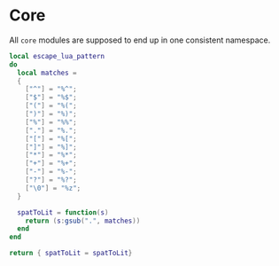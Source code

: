 # Core


All ``core`` modules are supposed to end up in one consistent namespace.

```lua
local escape_lua_pattern
do
  local matches =
  {
    ["^"] = "%^";
    ["$"] = "%$";
    ["("] = "%(";
    [")"] = "%)";
    ["%"] = "%%";
    ["."] = "%.";
    ["["] = "%[";
    ["]"] = "%]";
    ["*"] = "%*";
    ["+"] = "%+";
    ["-"] = "%-";
    ["?"] = "%?";
    ["\0"] = "%z";
  }

  spatToLit = function(s)
    return (s:gsub(".", matches))
  end
end

return { spatToLit = spatToLit}
```
